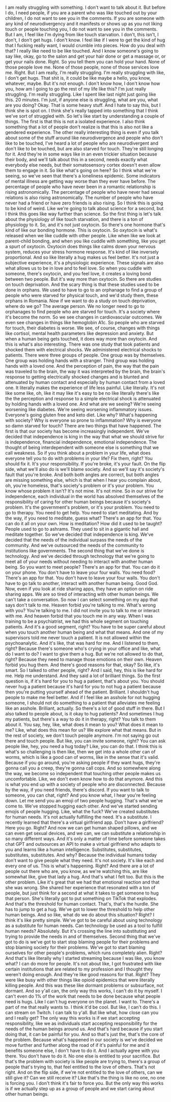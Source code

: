  I am really struggling with something. I don't want to talk about it. But before I do, I need people, if you are a parent who was like touched out by your children, I do not want to see you in the comments. If you are someone with any kind of neurodivergency and it manifests or shows up as you not liking touch or people touching you, I do not want to see you in the comments. But I am, I feel like I'm dying from like touch starvation. I don't, this isn't, I don't, I don't get hugs. I don't know. I feel like if I were to get the kind of hug that I fucking really want, I would crumble into pieces. How do you deal with that? I really like need to be like touched. And I know someone's going to say like, okay, go to the salon and get your hair done or get a massage or, or get your nails done. Right. So you tell them you can hold your hand. None of those people love me. None of those people, none of those services love me. Right. But I am really, I'm really struggling. I'm really struggling with like, I don't get hugs. That shit is, it could be like maybe a hello, you know, whatever, maybe. But it's not enough. I don't know how, I don't know how you, how am I going to go the rest of my life like this? I'm just really struggling. I'm really struggling. Like I spent like last night just going like this. 20 minutes. I'm just, if anyone else is struggling, what are you, what are you doing? Okay. That is some heavy stuff. And I hate to say this, but I think she is spot on. I think she's really tapped into something that I think we've sort of struggled with. So let's like start by understanding a couple of things. The first is that this is not a isolated experience. I also think something that a lot of people don't realize is that this is also not like a gendered experience. The other really interesting thing is even if you talk about some of the stuff around like neurodivergence and people who don't like to be touched, I've heard a lot of people who are neurodivergent and don't like to be touched, but are also starved for touch. They're still longing for it. And they're in some ways like in an even trickier situation because their body, and we'll talk about this in a second, needs exactly what everybody else needs, but their somatosensory cortex doesn't even allow them to engage in it. So like what's going on here? So I think what we're seeing, so we've seen that there's a loneliness epidemic. Some indicators of mental illness are getting way worse than they ever have before. The percentage of people who have never been in a romantic relationship is rising astronomically. The percentage of people who have never had sexual relations is also rising astronomically. The number of people who have never had a friend or have zero friends is also rising. So I think this is going to be kind of weird. Like we're going to talk about science for a second, but I think this goes like way further than science. So the first thing is let's talk about the physiology of like touch starvation, and there is a ton of physiology to it. So, and it's not just oxytocin. So there's one hormone that's kind of like our bonding hormone. This is oxytocin. So oxytocin is what's released when we like cuddle with other people. Like when like we look at parent-child bonding, and when you like cuddle with something, like you get a spurt of oxytocin. Oxytocin does things like calms down your nervous system, reduces your stress hormone response. It's kind of like inversely proportional. And so like literally a hug makes us feel better. It's not just a subjective experience, it's a physiologic experience. These signals are also what allows us to be in love and to feel love. So when you cuddle with someone, there's oxytocin, and you feel love, it creates a loving bond between two people. But it's way more than oxytocin. So there are studies on touch deprivation. And the scary thing is that these studies used to be done in orphans. We used to have to go to an orphanage to find a group of people who were starved for physical touch, and we'd study them, these orphans in Romania. Now if we want to do a study on touch deprivation, where do we go? The average person. We no longer need to go to orphanages to find people who are starved for touch. It's a society where it's become the norm. So we see changes in cardiovascular outcomes. We even see changes in things like hemoglobin A1c. So people who are starved for touch, their diabetes is worse. We see, of course, changes with things like cortisol, mental health parameters like depression and anxiety. But when a human being gets touched, it does way more than oxytocin. And this is what's also interesting. There was one study that took patients and shocked them with electrical shocks. We administered electrical shocks to patients. There were three groups of people. One group was by themselves. One group was holding hands with a stranger. Third group was holding hands with a loved one. And the perception of pain, the way that the pain was traveled to the brain, the way it was interpreted by the brain, the brain's response to getting electrically shocked changes and is blunted and attenuated by human contact and especially by human contact from a loved one. It literally makes the experience of life less painful. Like literally. It's not like some like, oh, like it may like it's easy to be no like literally there's like the the perception and response to a simple electrical shock is attenuated by holding hands with a loved one. And what are we seeing? We're seeing worsening like diabetes. We're seeing worsening inflammatory issues. Everyone's going gluten free and keto diet. Like why? What's happening with society? Why is everyone so prone to inflammation? Why is everyone so damn starved for touch? There are two things that have happened. The first is that our society has become increasingly independent. We've decided that independence is king in the way that what we should strive for is independence, financial independence, emotional independence. The thought of being interdependent with someone else is something that we call weakness. So if you think about a problem in your life, what does everyone tell you to do with problems in your life? Fix them, right? You should fix it. It's your responsibility. If you're broke, it's your fault. On the flip side, what we'll also do is we'll blame society. And so we'll say it's society's fault that you're broke. And both both angles are correct, but both angles are missing something else, which is that when I hear you complain about, oh, you're homeless, that's society's problem or it's your problem. You know whose problem it isn't? It's not mine. It's not mine. So in our strive for independence, each individual in the world has absolved themselves of the responsibility of caring for other human beings because it's society's problem. It's the government's problem, or it's your problem. You need to go to therapy. You need to get help. You need to start meditating. And by the way, if you need to meditate, guess what? There's an app for that. You can do it all on your own. How is meditation? How did it used to be taught? People used to go to ashrams. They used to sit in a gigantic hall and meditate together. So we've decided that independence is king. We've decided that the needs of the individual surpass the needs of the community. And we've outsourced the needs of the community to institutions like governments. The second thing that we've done is technology. And we've decided through technology that we're going to meet all of your needs without needing to interact with another human being. So you want to meet people? There's an app for that. You can do it on your phone. You don't have to leave your four walls. You need food? There's an app for that. You don't have to leave your four walls. You don't have to go talk to another, interact with another human being. Good God. Now, even if you look at ride sharing apps, they have an option on ride sharing apps. We are so tired of interacting with other human beings. We can't take a conversation. So now I can select something on my app that says don't talk to me. Heaven forbid you're talking to me. What's wrong with you? You're talking to me. I did not invite you to talk to me or interact with me. And heaven forbid that you touch me in any way. When I was training to be a psychiatrist, we had this whole segment on touching patients. And it's a good segment, right? You have to be super careful about when you touch another human being and what that means. And one of my supervisors told me never touch a patient. It is not allowed within the psychoanalytic. And it's like, that was hard for me. And I listened to them, right? Because there's someone who's crying in your office and like, what do I want to do? I want to give them a hug. But we're not allowed to do that, right? Because they need to manage those emotions on their own. Heaven forbid you hug them. And there's good reasons for that, okay? So like, it's smart. So I talked to other people, right? And I said, hey, this is like hard for me. Help me understand. And they said a lot of brilliant things. So the first question is, if it's hard for you to hug a patient, that's about you. You should never hug a patient because it's hard for you to not hug a patient because then you're putting yourself ahead of the patient. Brilliant. I shouldn't hug people to make me feel better. And if I feel like an asshole for not hugging someone, I should not do something to a patient that alleviates me feeling like an asshole. Brilliant, actually. So there's a lot of good stuff in there. But I also talked to people about, is it okay to hug patients? And sometimes I hug my patients, but there's a way to do it in therapy, right? You talk to them about it. You say, hey, like, what does it mean to you? What does it mean to me? Like, what does this mean for us? We explore what that means. But in the rest of society, we don't touch people anymore. I'm not saying go out there and touch people. But like, you can invite someone, right? You can ask people like, hey, you need a hug today? Like, you can do that. I think this is what's so challenging is then like, then we get into a whole other can of worms, which is like a good can of worms, like in the sense that it's valid. Because if you go around, you're asking people if they want hugs, they're gonna call you a creep, they're gonna call cops. And so somewhere along the way, we become so independent that touching other people makes us uncomfortable. Like, we don't even know how to do that anymore. And this is what you end up with a society of people who are disconnected. Because by the way, if you need friends, there's discord. If you want to talk to someone, you can chat, right? And you know what, I hear you're feeling down. Let me send you an emoji of two people hugging. That's what we've come to. We've stopped hugging each other. And we've started sending emojis of people hugging. Like, what the fuck? We've created substitutes for human needs. It's not actually fulfilling the need. It's a substitute. I recently learned that there's a virtual girlfriend app. Don't have a girlfriend? Here you go. Right? And now we can get human shaped pillows, and we can even get sexual devices, and we can, we can substitute a relationship in so many different ways. And it's only a matter of time before someone takes chat GPT and outsources an API to make a virtual girlfriend who adapts to you and learns like a human intelligence. Substitutes, substitutes, substitutes, substitutes. And why? Because the individual humans today don't want to give people what they need. It's not society. It's like each and every one of us. This is what's happening. Right? And there are a lot of people out there who are, you know, as we're watching this, are like somewhat like, give that lady a hug. And that's what I felt too. But this is the other problem. Like it's great that we had that emotional reaction and that she was wrong. She shared her experience that resonated with a ton of people, but just think for a second at what it takes to get someone to hug that person. She's literally got to put something on TikTok that explodes. And that's the threshold for human contact. That's, that's the hurdle. She has to jump to get a hug. We've got to lower the threshold to help other human beings. And so like, what do we do about this situation? Right? I think it's like pretty simple. We've got to be careful about using technology as a substitute for human needs. Can technology be used as a tool to fulfill human needs? Absolutely. But it's crossing the line into substituting and trying to provide the needs in and of themselves. Second thing that we've got to do is we've got to start stop blaming people for their problems and stop blaming society for their problems. We've got to start blaming ourselves for other people's problems, which runs completely alien. Right? And that's like literally why I started streaming because I was like, you know what? I can do more for people. It's not about like, I got frustrated with like certain institutions that are related to my profession and I thought they weren't doing enough. And they're like good reasons for that. Right? They were like busy with other things like opioid epidemics that were literally killing people. And this was these like dormant problems or subsurface, not dormant. And so y'all can, the only way this works, I can't do it by myself. I can't even do 1% of the work that needs to be done because what people need is hugs. Like I can't hug everyone on the planet. I want to. There's a part of me that really wants to. I think it'd be cool. But like, I can't do this. I can stream on Twitch. I can talk to y'all. But like what, how close can you and I really get? The only way this works is if we start accepting responsibility, like we as individuals start accepting responsibility for the needs of the human beings around us. And that's hard because if you start doing that, it can be painful for you. And so that's just the, that's the core of the problem. Because what's happened in our society is we've decided we move further and further along the road of if it's painful for me and it benefits someone else, I don't have to do it. And I actually agree with you there. You don't have to do it. No one else is entitled to your sacrifice. But that's the problem with society is like people are trying to, there's a group of people that's trying to, that feel entitled to the love of others. That's not right. And on the flip side, if we're not entitled to the love of others, can we still give it? Can we still receive it? Like that's the thing is like no one, no one is forcing you. I don't think it's fair to force you. But the only way this works is if we actually step up as a group of people and we start caring about other human beings.